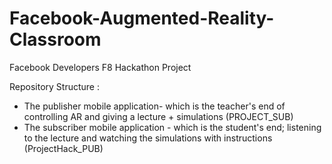 # Facebook-Augmented-Reality-Classroom
Facebook Developers F8 Hackathon Project

Repository Structure :

- The publisher mobile application- which is the teacher's end of controlling AR and giving a lecture + simulations (PROJECT_SUB)
- The subscriber mobile application - which is the student's end; listening to the lecture and watching the simulations with instructions (ProjectHack_PUB)
